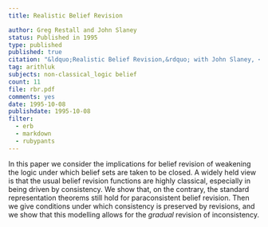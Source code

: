 ```yaml
---
title: Realistic Belief Revision

author: Greg Restall and John Slaney
status: Published in 1995
type: published
published: true
citation: "&ldquo;Realistic Belief Revision,&rdquo; with John Slaney, <em>Proceedings of the First World Congress in the Fundamentals of Artificial Intelligence</em> (Paris, July 1995), 367&ndash;378."
tag: arithluk
subjects: non-classical_logic belief
count: 11
file: rbr.pdf
comments: yes
date: 1995-10-08
publishdate: 1995-10-08
filter:
  - erb
  - markdown
  - rubypants
---
```

In this paper we consider the implications for belief revision of weakening the logic under which belief sets are taken to be closed. A widely held view is that the usual belief revision functions are highly classical, especially in being driven by consistency. We show that, on the contrary, the standard representation theorems still hold for paraconsistent belief revision. Then we give conditions under which consistency is preserved by revisions, and we show that this modelling allows for the <em>gradual</em> revision of inconsistency.
